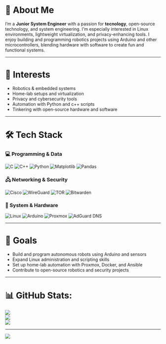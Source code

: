 # 💫 About Me
I’m a **Junior System Engineer** with a passion for **tecnology**, open-source technology, and system engineering. I'm especially interested in Linux environments, lightweight virtualization, and privacy-enhancing tools. I enjoy building and programming robotics projects using Arduino and other microcontrollers, blending hardware with software to create fun and functional systems.

---

# 🤖 Interests
- Robotics & embedded systems
- Home-lab setups and virtualization
- Privacy and cybersecurity tools
- Automation with Python and c++ scripts 
- Tinkering with open-source hardware and software

---

# 🛠️ Tech Stack

### 💻 Programming & Data
![C](https://img.shields.io/badge/C-%2300599C.svg?style=for-the-badge&logo=c&logoColor=white)
![C++](https://img.shields.io/badge/C++-%2300599C.svg?style=for-the-badge&logo=c%2B%2B&logoColor=white)
![Python](https://img.shields.io/badge/Python-3670A0?style=for-the-badge&logo=python&logoColor=ffdd54)
![Matplotlib](https://img.shields.io/badge/Matplotlib-%23ffffff.svg?style=for-the-badge&logo=Matplotlib&logoColor=black)
![Pandas](https://img.shields.io/badge/Pandas-%23150458.svg?style=for-the-badge&logo=pandas&logoColor=white)

### 🖧 Networking & Security
![Cisco](https://img.shields.io/badge/Cisco-%23049fd9.svg?style=for-the-badge&logo=cisco&logoColor=black)
![WireGuard](https://img.shields.io/badge/WireGuard-%2388171A.svg?style=for-the-badge&logo=wireguard&logoColor=white)
![TOR](https://img.shields.io/badge/Tor-%237E4798.svg?style=for-the-badge&logo=tor-project&logoColor=white)
![Bitwarden](https://img.shields.io/badge/Bitwarden-%23175DDC.svg?style=for-the-badge&logo=bitwarden&logoColor=white)

### 🔧 System & Hardware
![Linux](https://img.shields.io/badge/Linux-FCC624?style=for-the-badge&logo=linux&logoColor=black)
![Arduino](https://img.shields.io/badge/Arduino-00979D?style=for-the-badge&logo=Arduino&logoColor=white)
![Proxmox](https://img.shields.io/badge/Proxmox-000000?style=for-the-badge&logo=proxmox&logoColor=white)
![AdGuard DNS](https://img.shields.io/badge/AdGuard%20DNS-00b300?style=for-the-badge&logo=adguard&logoColor=white)

---

# 🚀 Goals
- Build and program autonomous robots using Arduino and sensors
- Expand Linux administration and scripting skills 
- Set up home-lab automation with Proxmox, Docker, and Ansible
- Contribute to open-source robotics and security projects

---

# 📊 GitHub Stats:
![](https://github-readme-stats.vercel.app/api?username=vetronics&theme=dark&hide_border=false&include_all_commits=false&count_private=false)<br/>
![](https://nirzak-streak-stats.vercel.app/?user=vetronics&theme=dark&hide_border=false)<br/>
![](https://github-readme-stats.vercel.app/api/top-langs/?username=vetronics&theme=dark&hide_border=false&include_all_commits=false&count_private=false&layout=compact)

---
[![](https://visitcount.itsvg.in/api?id=vetronics&icon=0&color=0)](https://visitcount.itsvg.in)

<!-- Proudly created with GPRM ( https://gprm.itsvg.in ) -->
